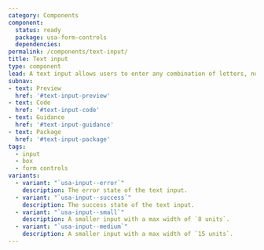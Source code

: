 ```yaml
---
category: Components
component:
  status: ready
  package: usa-form-controls
  dependencies:
permalink: /components/text-input/
title: Text input
type: component
lead: A text input allows users to enter any combination of letters, numbers, or symbols. Text input boxes can span single or multiple lines.
subnav:
- text: Preview
  href: '#text-input-preview'
- text: Code
  href: '#text-input-code'
- text: Guidance
  href: '#text-input-guidance'
- text: Package
  href: '#text-input-package'
tags:
  - input
  - box
  - form controls
variants:
  - variant: "`usa-input--error`"
    description: The error state of the text input.
  - variant: "`usa-input--success`"
    description: The success state of the text input.
  - variant: "`usa-input--small`"
    description: A smaller input with a max width of `8 units`.
  - variant: "`usa-input--medium`"
    description: A smaller input with a max width of `15 units`.
---
```


